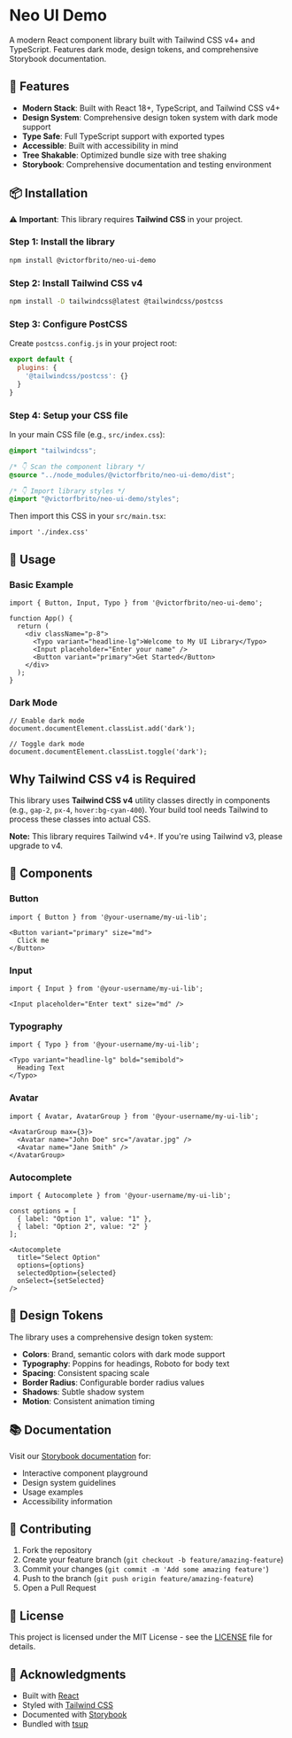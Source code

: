 # Neo UI Demo

A modern React component library built with Tailwind CSS v4+ and TypeScript. Features dark mode, design tokens, and comprehensive Storybook documentation.

## 🚀 Features

- **Modern Stack**: Built with React 18+, TypeScript, and Tailwind CSS v4+
- **Design System**: Comprehensive design token system with dark mode support
- **Type Safe**: Full TypeScript support with exported types
- **Accessible**: Built with accessibility in mind
- **Tree Shakable**: Optimized bundle size with tree shaking
- **Storybook**: Comprehensive documentation and testing environment

## 📦 Installation

⚠️ **Important**: This library requires **Tailwind CSS** in your project.

### Step 1: Install the library

```bash
npm install @victorfbrito/neo-ui-demo
```

### Step 2: Install Tailwind CSS v4

```bash
npm install -D tailwindcss@latest @tailwindcss/postcss
```

### Step 3: Configure PostCSS

Create `postcss.config.js` in your project root:

```js
export default {
  plugins: {
    '@tailwindcss/postcss': {}
  }
}
```

### Step 4: Setup your CSS file

In your main CSS file (e.g., `src/index.css`):

```css
@import "tailwindcss";

/* 👇 Scan the component library */
@source "../node_modules/@victorfbrito/neo-ui-demo/dist";

/* 👇 Import library styles */
@import "@victorfbrito/neo-ui-demo/styles";
```

Then import this CSS in your `src/main.tsx`:

```tsx
import './index.css'
```

## 🎨 Usage

### Basic Example

```tsx
import { Button, Input, Typo } from '@victorfbrito/neo-ui-demo';

function App() {
  return (
    <div className="p-8">
      <Typo variant="headline-lg">Welcome to My UI Library</Typo>
      <Input placeholder="Enter your name" />
      <Button variant="primary">Get Started</Button>
    </div>
  );
}
```

### Dark Mode

```tsx
// Enable dark mode
document.documentElement.classList.add('dark');

// Toggle dark mode
document.documentElement.classList.toggle('dark');
```

## Why Tailwind CSS v4 is Required

This library uses **Tailwind CSS v4** utility classes directly in components (e.g., `gap-2`, `px-4`, `hover:bg-cyan-400`). Your build tool needs Tailwind to process these classes into actual CSS.

**Note:** This library requires Tailwind v4+. If you're using Tailwind v3, please upgrade to v4.

## 🧩 Components

### Button
```tsx
import { Button } from '@your-username/my-ui-lib';

<Button variant="primary" size="md">
  Click me
</Button>
```

### Input
```tsx
import { Input } from '@your-username/my-ui-lib';

<Input placeholder="Enter text" size="md" />
```

### Typography
```tsx
import { Typo } from '@your-username/my-ui-lib';

<Typo variant="headline-lg" bold="semibold">
  Heading Text
</Typo>
```

### Avatar
```tsx
import { Avatar, AvatarGroup } from '@your-username/my-ui-lib';

<AvatarGroup max={3}>
  <Avatar name="John Doe" src="/avatar.jpg" />
  <Avatar name="Jane Smith" />
</AvatarGroup>
```

### Autocomplete
```tsx
import { Autocomplete } from '@your-username/my-ui-lib';

const options = [
  { label: "Option 1", value: "1" },
  { label: "Option 2", value: "2" }
];

<Autocomplete
  title="Select Option"
  options={options}
  selectedOption={selected}
  onSelect={setSelected}
/>
```

## 🎨 Design Tokens

The library uses a comprehensive design token system:

- **Colors**: Brand, semantic colors with dark mode support
- **Typography**: Poppins for headings, Roboto for body text
- **Spacing**: Consistent spacing scale
- **Border Radius**: Configurable border radius values
- **Shadows**: Subtle shadow system
- **Motion**: Consistent animation timing

## 📚 Documentation

Visit our [Storybook documentation](https://your-username.github.io/my-ui-lib) for:
- Interactive component playground
- Design system guidelines
- Usage examples
- Accessibility information

## 🤝 Contributing

1. Fork the repository
2. Create your feature branch (`git checkout -b feature/amazing-feature`)
3. Commit your changes (`git commit -m 'Add some amazing feature'`)
4. Push to the branch (`git push origin feature/amazing-feature`)
5. Open a Pull Request

## 📄 License

This project is licensed under the MIT License - see the [LICENSE](LICENSE) file for details.

## 🙏 Acknowledgments

- Built with [React](https://reactjs.org/)
- Styled with [Tailwind CSS](https://tailwindcss.com/)
- Documented with [Storybook](https://storybook.js.org/)
- Bundled with [tsup](https://tsup.egoist.sh/)